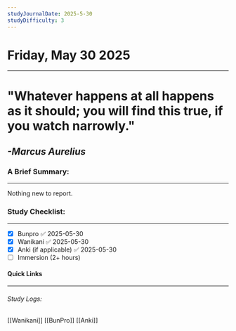 ```yaml
---
studyJournalDate: 2025-5-30
studyDifficulty: 3
---
```


# Friday, May 30 2025
---
# "Whatever happens at all happens as it should; you will find this true, if you watch narrowly."

## *-Marcus Aurelius*


### A Brief Summary:
---
Nothing new to report.

### Study Checklist:
---
- [x] Bunpro ✅ 2025-05-30
- [x] Wanikani ✅ 2025-05-30
- [x] Anki (if applicable) ✅ 2025-05-30
- [ ] Immersion (2+ hours)

#### Quick Links
---
###### Study Logs:
[[Wanikani]]
[[BunPro]]
[[Anki]]
